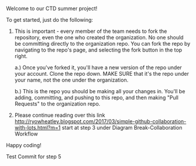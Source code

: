Welcome to our CTD summer project! 

To get started, just do the following:

1. This is important - every member of the team needs to fork the repository, even the one who created the organization. 
   No one should be committing directly to the organization repo. You can fork the repo by navigating to the repo's page, and selecting the fork button in the top right.
    
    a.) Once you've forked it, you'll have a new version of the repo under your account. Clone the repo down. MAKE SURE that it's the repo under your name, not the one under the organization.
    
    b.) This is the repo you should be making all your changes in. You'll be adding, committing, and pushing to this repo, and then making "Pull Requests" to the organization repo.

2. Please continue reading over this link http://ryowheatley.blogspot.com/2017/03/simple-github-collaboration-with-lots.html?m=1 start at step 3 under Diagram Break-Collaboration Workflow

Happy coding!

Test Commit for step 5

